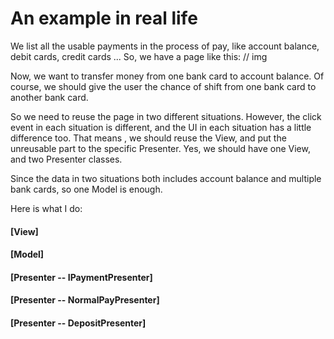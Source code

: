 # An example in real life

We list all the usable payments in the process of pay, like account balance, debit cards, credit cards ...  So, we have a page like this:
// img

Now, we want to transfer money from one bank card to account balance. Of course, we should give the user the chance of shift from one bank card to another bank card. 

So we need to reuse the page in two different situations. However, the click event in each situation is different, and the UI in each situation has a little difference too. That means , we should reuse the View, and put the unreusable part to the specific Presenter. Yes, we should have one View, and two Presenter classes.

Since the data in two situations both includes account balance and multiple bank cards, so one Model is enough.

Here is what I do:

 #### [View]


 #### [Model]



 #### [Presenter -- IPaymentPresenter]


 #### [Presenter -- NormalPayPresenter]



 #### [Presenter -- DepositPresenter]


 
